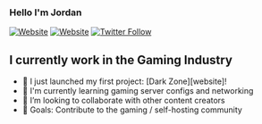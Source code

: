 ###  Hello I'm Jordan

[![Website](https://img.shields.io/website?label=ProjectDarkZone.com&style=for-the-badge&url=https%3A%2F%2Fcodestackr.com)](https://projectdarkzone.com)
[![Website](https://img.shields.io/website?label=JustJordan.co.uk&style=for-the-badge&url=https%3A%2F%2Fcodestackr.com)](https://justjordan.co.uk)
[![Twitter Follow](https://img.shields.io/twitter/follow/justbejordan?color=1DA1F2&logo=twitter&style=for-the-badge)](https://twitter.com/justbejordan)

## I currently work in the Gaming Industry

- 🚀 I just launched my first project: [Dark Zone][website]!
- 🔧 I'm currently learning gaming server configs and networking
- 👯 I’m looking to collaborate with other content creators
- 🤯 Goals: Contribute to the gaming / self-hosting community
